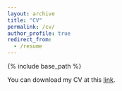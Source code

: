 ```yaml
---
layout: archive
title: "CV"
permalink: /cv/
author_profile: true
redirect_from:
  - /resume
---
```


{% include base_path %}

You can download my CV at this <ins> [link](https://deangelisa.github.io/files/CV_DeAngelis.pdf)</ins>.
